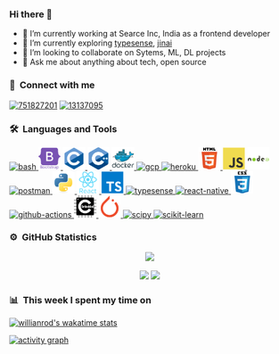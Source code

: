 ### Hi there 👋

- 🔭 I’m currently working at Searce Inc, India as a frontend developer
- 🌱 I’m currently exploring [typesense](https://typesense.org/), [jinai](https://jina.ai/)
- 👯 I’m looking to collaborate on Sytems, ML, DL projects
- 💬 Ask me about anything about tech, open source

### 🔗 &nbsp;Connect with me
<p align="left">
<a href="https://www.linkedin.com/in/vivek-vardhan-adepu-751827201/" target="blank"><img align="center" src="https://raw.githubusercontent.com/rahuldkjain/github-profile-readme-generator/master/src/images/icons/Social/linked-in-alt.svg" alt="751827201" height="30" width="40" /></a>
<a href="https://stackoverflow.com/users/13137095/" target="blank"><img align="center" src="https://raw.githubusercontent.com/rahuldkjain/github-profile-readme-generator/master/src/images/icons/Social/stack-overflow.svg" alt="13137095" height="30" width="40" /></a>

### 🛠️&nbsp;&nbsp;Languages&nbsp;and&nbsp;Tools
<p align="left">
<a href="https://www.gnu.org/software/bash/" target="_blank"> <img src="https://www.vectorlogo.zone/logos/gnu_bash/gnu_bash-icon.svg" alt="bash" width="40" height="40"/> </a> <a href="https://getbootstrap.com" target="_blank"> <img src="https://raw.githubusercontent.com/devicons/devicon/master/icons/bootstrap/bootstrap-plain-wordmark.svg" alt="bootstrap" width="40" height="40"/> </a> <a href="https://www.cprogramming.com/" target="_blank"> <img src="https://raw.githubusercontent.com/devicons/devicon/master/icons/c/c-original.svg" alt="c" width="40" height="40"/> </a> <a href="https://www.w3schools.com/cpp/" target="_blank"> <img src="https://raw.githubusercontent.com/devicons/devicon/master/icons/cplusplus/cplusplus-original.svg" alt="cplusplus" width="40" height="40"/> </a> <a href="https://www.docker.com/" target="_blank"> <img src="https://raw.githubusercontent.com/devicons/devicon/master/icons/docker/docker-original-wordmark.svg" alt="docker" width="40" height="40"/> </a> <a href="https://cloud.google.com" target="_blank"> <img src="https://www.vectorlogo.zone/logos/google_cloud/google_cloud-icon.svg" alt="gcp" width="40" height="40"/> </a> <a href="https://heroku.com" target="_blank"> <img src="https://www.vectorlogo.zone/logos/heroku/heroku-icon.svg" alt="heroku" width="40" height="40"/> </a> <a href="https://www.w3.org/html/" target="_blank"> <img src="https://raw.githubusercontent.com/devicons/devicon/master/icons/html5/html5-original-wordmark.svg" alt="html5" width="40" height="40"/> </a> <a href="https://developer.mozilla.org/en-US/docs/Web/JavaScript" target="_blank"> <img src="https://raw.githubusercontent.com/devicons/devicon/master/icons/javascript/javascript-original.svg" alt="javascript" width="40" height="40"/> </a> <a href="https://nodejs.org" target="_blank"> <img src="https://raw.githubusercontent.com/devicons/devicon/master/icons/nodejs/nodejs-original-wordmark.svg" alt="nodejs" width="40" height="40"/> </a> <a href="https://postman.com" target="_blank"> <img src="https://www.vectorlogo.zone/logos/getpostman/getpostman-icon.svg" alt="postman" width="40" height="40"/> </a> <a href="https://www.python.org" target="_blank"> <img src="https://raw.githubusercontent.com/devicons/devicon/master/icons/python/python-original.svg" alt="python" width="40" height="40"/> </a> <a href="https://reactjs.org/" target="_blank"> <img src="https://raw.githubusercontent.com/devicons/devicon/master/icons/react/react-original-wordmark.svg" alt="react" width="40" height="40"/> </a> <a href="https://www.typescriptlang.org/" target="_blank"> <img src="https://raw.githubusercontent.com/devicons/devicon/master/icons/typescript/typescript-original.svg" alt="typescript" width="40" height="40"/> </a> <a href="https://typesense.org/" target="_blank"> <img src="https://avatars.githubusercontent.com/u/19822348?s=200&v=4" alt="typesense" width="40" height="40"/> </a> <a href="https://reactnative.dev/" target="_blank"> <img src="https://github.com/bestofjs/bestofjs-webui/blob/master/public/logos/react-native.svg" alt="react-native" width="40" height="40"/> </a> <a href="https://www.w3schools.com/css/" target="_blank"> <img src="https://raw.githubusercontent.com/devicons/devicon/master/icons/css3/css3-original-wordmark.svg" alt="css3" width="40" height="40"/> </a> <a href="https://github.com/features/actions" target="_blank"> <img src="https://github.com/gilbarbara/logos/blob/master/logos/github-actions.svg" alt="github-actions" width="40" height="40"/> </a> <a href="https://en.wikipedia.org/wiki/Embedded_C" target="_blank"> <img src="https://github.com/devicons/devicon/blob/master/icons/embeddedc/embeddedc-original-wordmark.svg" alt="embedded-C" width="40" height="40"/> </a> <a href="https://pytorch.org/" target="_blank"> <img src="https://github.com/devicons/devicon/blob/master/icons/pytorch/pytorch-original.svg" alt="pytorch" width="40" height="40"/> </a> <a href="https://scipy.org/" target="_blank"> <img src="https://github.com/valohai/ml-logos/blob/master/scipy.svg" alt="scipy" width="40" height="40"/> </a> <a href="https://scikit-learn.org/" target="_blank"> <img src="https://github.com/simple-icons/simple-icons/blob/master/icons/scikitlearn.svg" alt="scikit-learn" width="40" height="40"/> </a>
</p>

### :gear: &nbsp;GitHub Statistics
<p align="center">
    <img height="137px" src="https://github-readme-streak-stats.herokuapp.com/?user=vivekvardhanadepu&show_icons=true&hide_border=true" />
</p>
<p align="center">
    <img height="137px" src="https://github-readme-stats.vercel.app/api?username=vivekvardhanadepu&hide_title=true&hide_border=true&show_icons=true&include_all_commits=true&count_private=true&line_height=21" /> <img height="137px" src="https://github-readme-stats.vercel.app/api/top-langs/?username=vivekvardhanadepu&hide=html&hide_title=true&hide_border=true&layout=compact&langs_count=8" />
</p>

 ### 📊 &nbsp;This week I spent my time on

[![willianrod's wakatime stats](https://github-readme-stats.vercel.app/api/wakatime?username=vivekvardhanadepu)](https://github.com/anuraghazra/github-readme-stats)

[![activity graph](https://activity-graph.herokuapp.com/graph?username=vivekvardhanadepu&custom_title=Vicky's%20activity%20graph&theme=github-light&hide_border=true)](https://github.com/ashutosh00710/github-readme-activity-graph)

